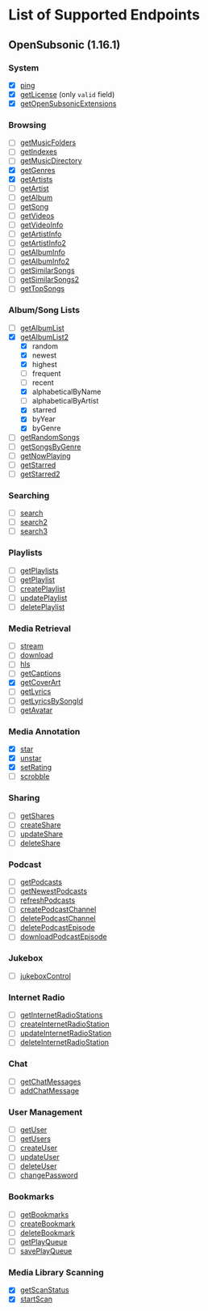 # List of Supported Endpoints

## OpenSubsonic (1.16.1)

### System

- [x] [ping](https://opensubsonic.netlify.app/docs/endpoints/ping)
- [x] [getLicense](https://opensubsonic.netlify.app/docs/endpoints/getlicense) (only `valid` field)
- [x] [getOpenSubsonicExtensions](https://opensubsonic.netlify.app/docs/endpoints/getopensubsonicextensions)

### Browsing

- [ ] [getMusicFolders](https://opensubsonic.netlify.app/docs/endpoints/getmusicfolders)
- [ ] [getIndexes](https://opensubsonic.netlify.app/docs/endpoints/getindexes)
- [ ] [getMusicDirectory](https://opensubsonic.netlify.app/docs/endpoints/getmusicdirectory)
- [x] [getGenres](https://opensubsonic.netlify.app/docs/endpoints/getgenres)
- [x] [getArtists](https://opensubsonic.netlify.app/docs/endpoints/getartists)
- [ ] [getArtist](https://opensubsonic.netlify.app/docs/endpoints/getartist)
- [ ] [getAlbum](https://opensubsonic.netlify.app/docs/endpoints/getalbum)
- [ ] [getSong](https://opensubsonic.netlify.app/docs/endpoints/getsong)
- [ ] [getVideos](https://opensubsonic.netlify.app/docs/endpoints/getvideos)
- [ ] [getVideoInfo](https://opensubsonic.netlify.app/docs/endpoints/getvideoinfo)
- [ ] [getArtistInfo](https://opensubsonic.netlify.app/docs/endpoints/getartistinfo)
- [ ] [getArtistInfo2](https://opensubsonic.netlify.app/docs/endpoints/getartistinfo2)
- [ ] [getAlbumInfo](https://opensubsonic.netlify.app/docs/endpoints/getalbuminfo)
- [ ] [getAlbumInfo2](https://opensubsonic.netlify.app/docs/endpoints/getalbuminfo2)
- [ ] [getSimilarSongs](https://opensubsonic.netlify.app/docs/endpoints/getsimilarsongs)
- [ ] [getSimilarSongs2](https://opensubsonic.netlify.app/docs/endpoints/getsimilarsongs2)
- [ ] [getTopSongs](https://opensubsonic.netlify.app/docs/endpoints/gettopsongs)

### Album/Song Lists

- [ ] [getAlbumList](https://opensubsonic.netlify.app/docs/endpoints/getalbumlist)
- [x] [getAlbumList2](https://opensubsonic.netlify.app/docs/endpoints/getalbumlist2)
  - [x] random
  - [x] newest
  - [x] highest
  - [ ] frequent
  - [ ] recent
  - [x] alphabeticalByName
  - [ ] alphabeticalByArtist
  - [x] starred
  - [x] byYear
  - [x] byGenre
- [ ] [getRandomSongs](https://opensubsonic.netlify.app/docs/endpoints/getrandomsongs)
- [ ] [getSongsByGenre](https://opensubsonic.netlify.app/docs/endpoints/getsongsbygenre)
- [ ] [getNowPlaying](https://opensubsonic.netlify.app/docs/endpoints/getnowplaying)
- [ ] [getStarred](https://opensubsonic.netlify.app/docs/endpoints/getstarred)
- [ ] [getStarred2](https://opensubsonic.netlify.app/docs/endpoints/getstarred2)

### Searching

- [ ] [search](https://opensubsonic.netlify.app/docs/endpoints/search)
- [ ] [search2](https://opensubsonic.netlify.app/docs/endpoints/search2)
- [ ] [search3](https://opensubsonic.netlify.app/docs/endpoints/search3)

### Playlists

- [ ] [getPlaylists](https://opensubsonic.netlify.app/docs/endpoints/getplaylists)
- [ ] [getPlaylist](https://opensubsonic.netlify.app/docs/endpoints/getplaylist)
- [ ] [createPlaylist](https://opensubsonic.netlify.app/docs/endpoints/createplaylist)
- [ ] [updatePlaylist](https://opensubsonic.netlify.app/docs/endpoints/updateplaylist)
- [ ] [deletePlaylist](https://opensubsonic.netlify.app/docs/endpoints/deleteplaylist)

### Media Retrieval

- [ ] [stream](https://opensubsonic.netlify.app/docs/endpoints/stream)
- [ ] [download](https://opensubsonic.netlify.app/docs/endpoints/download)
- [ ] [hls](https://opensubsonic.netlify.app/docs/endpoints/hls)
- [ ] [getCaptions](https://opensubsonic.netlify.app/docs/endpoints/getcaptions)
- [x] [getCoverArt](https://opensubsonic.netlify.app/docs/endpoints/getcoverart)
- [ ] [getLyrics](https://opensubsonic.netlify.app/docs/endpoints/getlyrics)
- [ ] [getLyricsBySongId](https://opensubsonic.netlify.app/docs/endpoints/getlyricsbysongid)
- [ ] [getAvatar](https://opensubsonic.netlify.app/docs/endpoints/getavatar)

### Media Annotation

- [x] [star](https://opensubsonic.netlify.app/docs/endpoints/star)
- [x] [unstar](https://opensubsonic.netlify.app/docs/endpoints/unstar)
- [x] [setRating](https://opensubsonic.netlify.app/docs/endpoints/setrating)
- [ ] [scrobble](https://opensubsonic.netlify.app/docs/endpoints/scrobble)

### Sharing

- [ ] [getShares](https://opensubsonic.netlify.app/docs/endpoints/getshares)
- [ ] [createShare](https://opensubsonic.netlify.app/docs/endpoints/createshare)
- [ ] [updateShare](https://opensubsonic.netlify.app/docs/endpoints/updateshare)
- [ ] [deleteShare](https://opensubsonic.netlify.app/docs/endpoints/deleteshare)

### Podcast

- [ ] [getPodcasts](https://opensubsonic.netlify.app/docs/endpoints/getpodcasts)
- [ ] [getNewestPodcasts](https://opensubsonic.netlify.app/docs/endpoints/getnewestpodcasts)
- [ ] [refreshPodcasts](https://opensubsonic.netlify.app/docs/endpoints/refreshpodcasts)
- [ ] [createPodcastChannel](https://opensubsonic.netlify.app/docs/endpoints/createpodcastchannel)
- [ ] [deletePodcastChannel](https://opensubsonic.netlify.app/docs/endpoints/deletepodcastchannel)
- [ ] [deletePodcastEpisode](https://opensubsonic.netlify.app/docs/endpoints/deletepodcastepisode)
- [ ] [downloadPodcastEpisode](https://opensubsonic.netlify.app/docs/endpoints/downloadpodcastepisode)

### Jukebox

- [ ] [jukeboxControl](https://opensubsonic.netlify.app/docs/endpoints/jukeboxcontrol)

### Internet Radio

- [ ] [getInternetRadioStations](https://opensubsonic.netlify.app/docs/endpoints/getinternetradiostations)
- [ ] [createInternetRadioStation](https://opensubsonic.netlify.app/docs/endpoints/createinternetradiostation)
- [ ] [updateInternetRadioStation](https://opensubsonic.netlify.app/docs/endpoints/updateinternetradiostation)
- [ ] [deleteInternetRadioStation](https://opensubsonic.netlify.app/docs/endpoints/deleteinternetradiostation)

### Chat

- [ ] [getChatMessages](https://opensubsonic.netlify.app/docs/endpoints/getchatmessages)
- [ ] [addChatMessage](https://opensubsonic.netlify.app/docs/endpoints/addchatmessage)

### User Management

- [ ] [getUser](https://opensubsonic.netlify.app/docs/endpoints/getuser)
- [ ] [getUsers](https://opensubsonic.netlify.app/docs/endpoints/getusers)
- [ ] [createUser](https://opensubsonic.netlify.app/docs/endpoints/createuser)
- [ ] [updateUser](https://opensubsonic.netlify.app/docs/endpoints/updateuser)
- [ ] [deleteUser](https://opensubsonic.netlify.app/docs/endpoints/deleteuser)
- [ ] [changePassword](https://opensubsonic.netlify.app/docs/endpoints/changepassword)

### Bookmarks

- [ ] [getBookmarks](https://opensubsonic.netlify.app/docs/endpoints/getbookmarks)
- [ ] [createBookmark](https://opensubsonic.netlify.app/docs/endpoints/createbookmark)
- [ ] [deleteBookmark](https://opensubsonic.netlify.app/docs/endpoints/deletebookmark)
- [ ] [getPlayQueue](https://opensubsonic.netlify.app/docs/endpoints/getplayqueue)
- [ ] [savePlayQueue](https://opensubsonic.netlify.app/docs/endpoints/saveplayqueue)

### Media Library Scanning

- [x] [getScanStatus](https://opensubsonic.netlify.app/docs/endpoints/getscanstatus)
- [x] [startScan](https://opensubsonic.netlify.app/docs/endpoints/startscan)